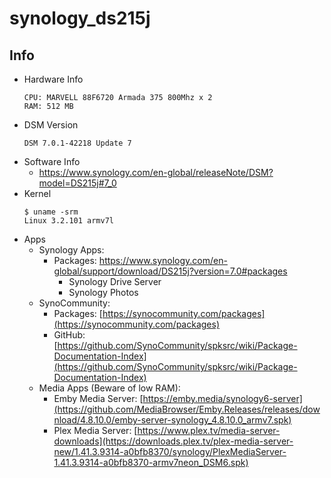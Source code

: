 # synology_ds215j

## Info
- Hardware Info
  ```
  CPU: MARVELL 88F6720 Armada 375 800Mhz x 2
  RAM: 512 MB
  ```
- DSM Version
  ```
  DSM 7.0.1-42218 Update 7
  ```
- Software Info
  *  https://www.synology.com/en-global/releaseNote/DSM?model=DS215j#7_0
- Kernel
  ```
  $ uname -srm
  Linux 3.2.101 armv7l
  ```
- Apps
  * Synology Apps:
    * Packages: https://www.synology.com/en-global/support/download/DS215j?version=7.0#packages
      * Synology Drive Server
      * Synology Photos
  * SynoCommunity:
    * Packages: [https://synocommunity.com/packages](https://synocommunity.com/packages)
    * GitHub: [https://github.com/SynoCommunity/spksrc/wiki/Package-Documentation-Index](https://github.com/SynoCommunity/spksrc/wiki/Package-Documentation-Index)
  * Media Apps (Beware of low RAM):
    * Emby Media Server: [https://emby.media/synology6-server](https://github.com/MediaBrowser/Emby.Releases/releases/download/4.8.10.0/emby-server-synology_4.8.10.0_armv7.spk)
    * Plex Media Server: [https://www.plex.tv/media-server-downloads](https://downloads.plex.tv/plex-media-server-new/1.41.3.9314-a0bfb8370/synology/PlexMediaServer-1.41.3.9314-a0bfb8370-armv7neon_DSM6.spk)
